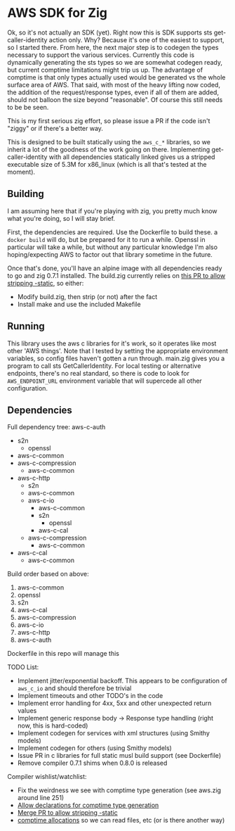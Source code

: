 # AWS SDK for Zig

Ok, so it's not actually an SDK (yet). Right now this is SDK supports sts
get-caller-identity action only. Why? Because it's one of the easiest to
support, so I started there. From here, the next major step is to codegen
the types necessary to support the various services. Currently this code is
dynamically generating the sts types so we are somewhat codegen ready, but
current comptime limitations might trip us up. The advantage of comptime is
that only types actually used would be generated vs the whole surface area
of AWS. That said, with most of the heavy lifting now coded, the addition
of the request/response types, even if all of them are added, should not
balloon the size beyond "reasonable". Of course this still needs to be be seen.

This is my first serious zig effort, so please issue a PR if the code isn't
"ziggy" or if there's a better way.

This is designed to be built statically using the `aws_c_*` libraries, so
we inherit a lot of the goodness of the work going on there. Implementing
get-caller-identity with all dependencies statically linked gives us a stripped
executable size of 5.3M for x86_linux (which is all that's tested at the moment).

## Building

I am assuming here that if you're playing with zig, you pretty much know
what you're doing, so I will stay brief.

First, the dependencies are required. Use the Dockerfile to build these.
a `docker build` will do, but be prepared for it to run a while. Openssl in
particular will take a while, but without any particular knowledge
I'm also hoping/expecting AWS to factor out that library sometime in
the future.

Once that's done, you'll have an alpine image with all dependencies ready
to go and zig 0.7.1 installed. The build.zig currently relies on
[this PR to allow stripping -static](https://github.com/ziglang/zig/pull/8248),
so either:

* Modify build.zig, then strip (or not) after the fact
* Install make and use the included Makefile

## Running

This library uses the aws c libraries for it's work, so it operates like most
other 'AWS things'. Note that I tested by setting the appropriate environment
variables, so config files haven't gotten a run through.
main.zig gives you a program to call sts GetCallerIdentity.
For local testing or alternative endpoints, there's no real standard, so
there is code to look for `AWS_ENDPOINT_URL` environment variable that will
supercede all other configuration.

## Dependencies


Full dependency tree:
aws-c-auth
   * s2n
      * openssl
   * aws-c-common
   * aws-c-compression
     * aws-c-common
   * aws-c-http
     * s2n
     * aws-c-common
     * aws-c-io
       * aws-c-common
       * s2n
         * openssl
       * aws-c-cal
     * aws-c-compression
       * aws-c-common
   * aws-c-cal
     * aws-c-common

Build order based on above:

1. aws-c-common
1. openssl
2. s2n
2. aws-c-cal
2. aws-c-compression
3. aws-c-io
4. aws-c-http
5. aws-c-auth

Dockerfile in this repo will manage this

TODO List:

* Implement jitter/exponential backoff. This appears to be configuration of `aws_c_io` and should therefore be trivial
* Implement timeouts and other TODO's in the code
* Implement error handling for 4xx, 5xx and other unexpected return values
* Implement generic response body -> Response type handling (right now, this is hard-coded)
* Implement codegen for services with xml structures (using Smithy models)
* Implement codegen for others (using Smithy models)
* Issue PR in c libraries for full static musl build support (see Dockerfile)
* Remove compiler 0.7.1 shims when 0.8.0 is released

Compiler wishlist/watchlist:

* Fix the weirdness we see with comptime type generation (see aws.zig around line 251)
* [Allow declarations for comptime type generation](https://github.com/ziglang/zig/issues/6709)
* [Merge PR to allow stripping -static](https://github.com/ziglang/zig/pull/8248)
* [comptime allocations](https://github.com/ziglang/zig/issues/1291) so we can read files, etc (or is there another way)
